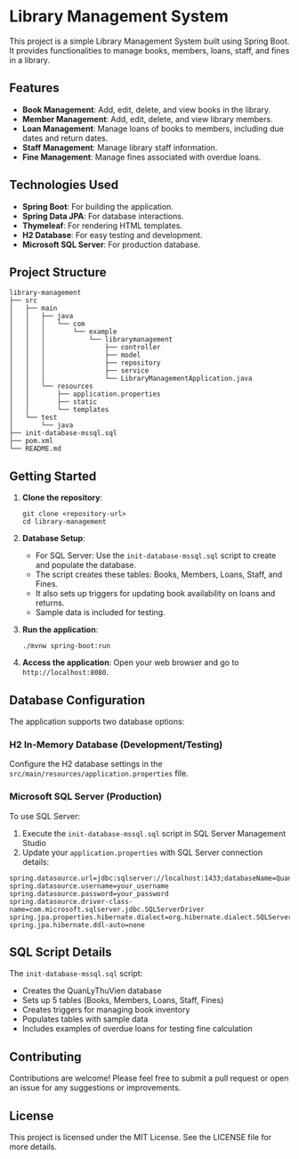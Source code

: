 # Library Management System

This project is a simple Library Management System built using Spring Boot. It provides functionalities to manage books, members, loans, staff, and fines in a library.

## Features

- **Book Management**: Add, edit, delete, and view books in the library.
- **Member Management**: Add, edit, delete, and view library members.
- **Loan Management**: Manage loans of books to members, including due dates and return dates.
- **Staff Management**: Manage library staff information.
- **Fine Management**: Manage fines associated with overdue loans.

## Technologies Used

- **Spring Boot**: For building the application.
- **Spring Data JPA**: For database interactions.
- **Thymeleaf**: For rendering HTML templates.
- **H2 Database**: For easy testing and development.
- **Microsoft SQL Server**: For production database.

## Project Structure

```
library-management
├── src
│   ├── main
│   │   ├── java
│   │   │   └── com
│   │   │       └── example
│   │   │           └── librarymanagement
│   │   │               ├── controller
│   │   │               ├── model
│   │   │               ├── repository
│   │   │               ├── service
│   │   │               └── LibraryManagementApplication.java
│   │   └── resources
│   │       ├── application.properties
│   │       ├── static
│   │       └── templates
│   └── test
│       └── java
├── init-database-mssql.sql
├── pom.xml
└── README.md
```

## Getting Started

1. **Clone the repository**:
   ```
   git clone <repository-url>
   cd library-management
   ```

2. **Database Setup**:
   - For SQL Server: Use the `init-database-mssql.sql` script to create and populate the database.
   - The script creates these tables: Books, Members, Loans, Staff, and Fines.
   - It also sets up triggers for updating book availability on loans and returns.
   - Sample data is included for testing.

3. **Run the application**:
   ```
   ./mvnw spring-boot:run
   ```

4. **Access the application**:
   Open your web browser and go to `http://localhost:8080`.

## Database Configuration

The application supports two database options:

### H2 In-Memory Database (Development/Testing)
Configure the H2 database settings in the `src/main/resources/application.properties` file.

### Microsoft SQL Server (Production)
To use SQL Server:
1. Execute the `init-database-mssql.sql` script in SQL Server Management Studio
2. Update your `application.properties` with SQL Server connection details:

```properties
spring.datasource.url=jdbc:sqlserver://localhost:1433;databaseName=QuanLyThuVien;encrypt=false
spring.datasource.username=your_username
spring.datasource.password=your_password
spring.datasource.driver-class-name=com.microsoft.sqlserver.jdbc.SQLServerDriver
spring.jpa.properties.hibernate.dialect=org.hibernate.dialect.SQLServerDialect
spring.jpa.hibernate.ddl-auto=none
```

## SQL Script Details

The `init-database-mssql.sql` script:
- Creates the QuanLyThuVien database
- Sets up 5 tables (Books, Members, Loans, Staff, Fines)
- Creates triggers for managing book inventory
- Populates tables with sample data
- Includes examples of overdue loans for testing fine calculation

## Contributing

Contributions are welcome! Please feel free to submit a pull request or open an issue for any suggestions or improvements.

## License

This project is licensed under the MIT License. See the LICENSE file for more details.